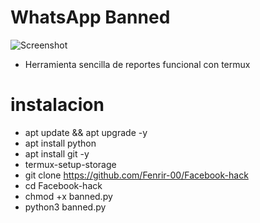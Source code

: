 # WhatsApp Banned
![Screenshot](Facebook.png)

* Herramienta sencilla de reportes funcional con termux 
# instalacion
* apt update && apt upgrade -y
* apt install python
* apt install git -y
* termux-setup-storage
* git clone https://github.com/Fenrir-00/Facebook-hack
* cd Facebook-hack
* chmod +x banned.py
* python3 banned.py
